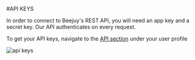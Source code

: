#API KEYS

In order to connect to Beejuy's REST API, you will need an app key and a secret key.
Our API authenticates on every request.


To get your API keys, navigate to the [API section](http://cms.beejuy.com/#/app/page/settings) under your user profile


![api keys][APIKEYS]


[APIKEYS]:http://content.screencast.com/users/jdelgado2002/folders/Jing/media/07a83662-bbf5-4ef5-9501-6ab7a7c6b70a/beejuyApiKeys.png
